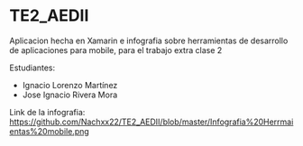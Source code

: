# TE2_AEDII
Aplicacion hecha en Xamarin e infografia sobre herramientas de desarrollo de aplicaciones para mobile, para el trabajo extra clase 2

Estudiantes:
* Ignacio Lorenzo Martínez
* Jose Ignacio Rivera Mora



Link de la infografia: https://github.com/Nachxx22/TE2_AEDII/blob/master/Infografia%20Herrmaientas%20mobile.png
